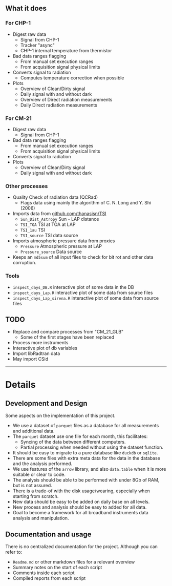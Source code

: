 

## What it does

### For CHP-1

- Digest raw data
  - Signal from CHP-1
  - Tracker "async" 
  - CHP-1 internal temperature from thermistor
- Bad data ranges flagging
  - From manual set execution ranges
  - From acquisition signal physical limits
- Converts signal to radiation
  - Computes temperature correction when possible
- Plots
  - Overview of Clean/Dirty signal
  - Daily signal with and without dark
  - Overview of Direct radiation measurements
  - Daily Direct radiation measurements


### For CM-21

- Digest raw data
  - Signal from CHP-1
- Bad data ranges flagging
  - From manual set execution ranges
  - From acquisition signal physical limits
- Converts signal to radiation
- Plots
  - Overview of Clean/Dirty signal
  - Daily signal with and without dark


### Other processes

- Quality Check of radiation data (QCRad)   
  - Flags data using mainly the algorithm of C. N. Long and Y. Shi (2006)
- Imports data from [github.com/thanasisn/TSI](https://github.com/thanasisn/TSI)
  - `Sun_Dist_Astropy` Sun - LAP distance
  - `TSI_TOA`          TSI at TOA at LAP
  - `TSI_1au`          TSI 
  - `TSI_source`       TSI data source
- Imports atmospheric pressure data from proxies
  - `Pressure`         Atmospheric pressure at LAP
  - `Pressure_source`  Data source
- Keeps an `md5sum` of all input files to check for bit rot and other data corruption.


### Tools

- `inspect_days_DB.R`  interactive plot of some data in the DB
- `inspect_days_Lap.R` interactive plot of some data from source files 
- `inspect_days_Lap_sirena.R` interactive plot of some data from source files 


## TODO

- Replace and compare processes from "CM_21_GLB"
  - Some of the first stages have been replaced
- Process more instruments
- Interactive plot of db variables
- Import libRadtran data
- May import CSid

----------------------

# Details

## Development and Design

Some aspects on the implementation of this project.

- We use a dataset of `parquet` files as a database for all measurements and additional data.
- The `parquet` dataset use one file for each month, this facilitates:
  - Syncing of the data between different computers.
  - Partial processing when needed without using the dataset function.
- It should be easy to migrate to a pure database like `duckdb` or `sqlite`.
- There are some files with extra meta data for the data in the database and the analysis performed.
- We use features of the `arrow` library, and also `data.table` when it is more suitable or clear to code.
- The analysis should be able to be performed with under 8Gb of RAM, but is not assured.
- There is a trade-of with the disk usage/wearing, especially when starting from scratch.
- New data should be easy to be added on daily base on all levels.
- New process and analysis should be easy to added for all data.
- Goal to become a framework for all broadband instruments data analysis and manipulation.

## Documentation and usage

There is no centralized documentation for the project. Although you can refer to:

- `Readme.md` or other markdown files for a relevant overview   
- Summary notes on the start of each script
- Comments inside each script
- Compiled reports from each script



